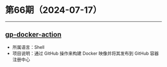 # 第66期（2024-07-17）

---
## [gp-docker-action](https://github.com/VaultVulp/gp-docker-action)
- 所属语言：Shell
- 项目说明：通过 GitHub 操作来构建 Docker 映像并将其发布到 GitHub 容器注册中心
